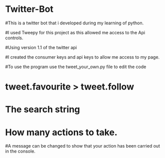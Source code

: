 # Twitter-Bot

#This is a twitter bot that i developed during my learning of python. 

#I used Tweepy for this project as this allowed me access to the Api controls. 

#Using version 1.1 of the twitter api

#I created the consumer keys and api keys to allow me access to my page.

#To use the program use the tweet_your_own.py file to edit the code 
# tweet.favourite > tweet.follow
# The search string 
# How many actions to take.

#A message can be changed to show that your action has been carried out in the console. 

